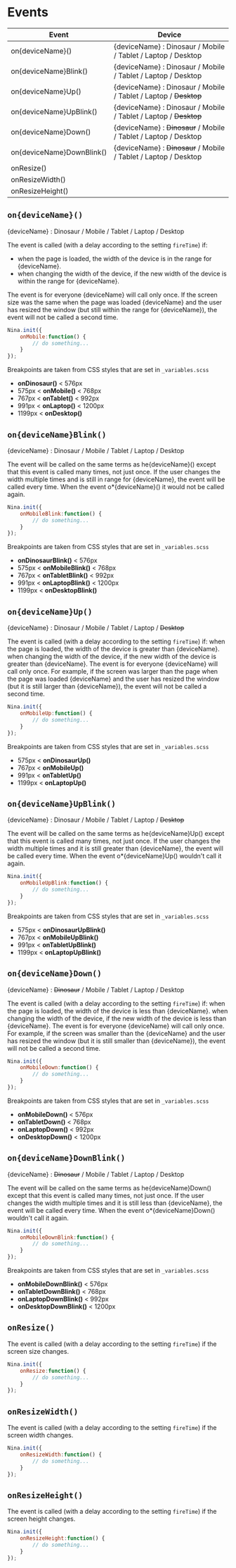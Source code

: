 # Events

| Event | Device |
| ------------------------- | ---------------------------------------------------------------- |
| on{deviceName}() | {deviceName} : Dinosaur / Mobile / Tablet / Laptop / Desktop |
| on{deviceName}Blink() | {deviceName} : Dinosaur / Mobile / Tablet / Laptop / Desktop |
| on{deviceName}Up() | {deviceName} : Dinosaur / Mobile / Tablet / Laptop / ~~Desktop~~ |
| on{deviceName}UpBlink() | {deviceName} : Dinosaur / Mobile / Tablet / Laptop / ~~Desktop~~ |
| on{deviceName}Down() | {deviceName} : ~~Dinosaur~~ / Mobile / Tablet / Laptop / Desktop |
| on{deviceName}DownBlink() | {deviceName} : ~~Dinosaur~~ / Mobile / Tablet / Laptop / Desktop |
| onResize() | |
| onResizeWidth() | |
| onResizeHeight() | |

## `on{deviceName}()`

{deviceName} : Dinosaur / Mobile / Tablet / Laptop / Desktop

The event is called (with a delay according to the setting `fireTime`) if:
- when the page is loaded, the width of the device is in the range for {deviceName}.
- when changing the width of the device, if the new width of the device is within the range for {deviceName}.

The event is for everyone {deviceName} will call only once. If the screen size was the same when the page was loaded {deviceName} and the user has resized the window (but still within the range for {deviceName}), the event will not be called a second time.

```javascript
Nina.init({
    onMobile:function() {
        // do something...
    }
});
```

Breakpoints are taken from CSS styles that are set in `_variables.scss`

- **onDinosaur()** < 576px
- 575px < **onMobile()** < 768px
- 767px < **onTablet()** < 992px
- 991px < **onLaptop()** < 1200px
- 1199px < **onDesktop()**

## `on{deviceName}Blink()`

{deviceName} : Dinosaur / Mobile / Tablet / Laptop / Desktop

The event will be called on the same terms as he{deviceName}() except that this event is called many times, not just once. If the user changes the width multiple times and is still in range for {deviceName}, the event will be called every time. When the event o\*{deviceName}() it would not be called again.

```javascript
Nina.init({
    onMobileBlink:function() {
        // do something...
    }
});
```

Breakpoints are taken from CSS styles that are set in `_variables.scss`

- **onDinosaurBlink()** < 576px
- 575px < **onMobileBlink()** < 768px
- 767px < **onTabletBlink()** < 992px
- 991px < **onLaptopBlink()** < 1200px
- 1199px < **onDesktopBlink()**

## `on{deviceName}Up()`

{deviceName} : Dinosaur / Mobile / Tablet / Laptop / ~~Desktop~~

The event is called (with a delay according to the setting `fireTime`) if: when the page is loaded, the width of the device is greater than {deviceName}. when changing the width of the device, if the new width of the device is greater than {deviceName}. The event is for everyone {deviceName} will call only once. For example, if the screen was larger than the page when the page was loaded {deviceName} and the user has resized the window (but it is still larger than {deviceName}), the event will not be called a second time.

```javascript
Nina.init({
    onMobileUp:function() {
        // do something...
    }
});
```

Breakpoints are taken from CSS styles that are set in `_variables.scss`

- 575px < **onDinosaurUp()**
- 767px < **onMobileUp()**
- 991px < **onTabletUp()**
- 1199px < **onLaptopUp()**

## `on{deviceName}UpBlink()`

{deviceName} : Dinosaur / Mobile / Tablet / Laptop / ~~Desktop~~

The event will be called on the same terms as he{deviceName}Up() except that this event is called many times, not just once. If the user changes the width multiple times and it is still greater than {deviceName}, the event will be called every time. When the event o\*{deviceName}Up() wouldn't call it again.

```javascript
Nina.init({
    onMobileUpBlink:function() {
        // do something...
    }
});
```

Breakpoints are taken from CSS styles that are set in `_variables.scss`

- 575px < **onDinosaurUpBlink()**
- 767px < **onMobileUpBlink()**
- 991px < **onTabletUpBlink()**
- 1199px < **onLaptopUpBlink()**

## `on{deviceName}Down()`

{deviceName} : ~~Dinosaur~~ / Mobile / Tablet / Laptop / Desktop

The event is called (with a delay according to the setting `fireTime`) if: when the page is loaded, the width of the device is less than {deviceName}. when changing the width of the device, if the new width of the device is less than {deviceName}. The event is for everyone {deviceName} will call only once. For example, if the screen was smaller than the {deviceName} and the user has resized the window (but it is still smaller than {deviceName}), the event will not be called a second time.

```javascript
Nina.init({
    onMobileDown:function() {
        // do something...
    }
});
```

Breakpoints are taken from CSS styles that are set in `_variables.scss`

- **onMobileDown()** < 576px
- **onTabletDown()** < 768px
- **onLaptopDown()** < 992px
- **onDesktopDown()** < 1200px

## `on{deviceName}DownBlink()`

{deviceName} : ~~Dinosaur~~ / Mobile / Tablet / Laptop / Desktop

The event will be called on the same terms as he{deviceName}Down() except that this event is called many times, not just once. If the user changes the width multiple times and it is still less than {deviceName}, the event will be called every time. When the event o\*{deviceName}Down() wouldn't call it again.

```javascript
Nina.init({
    onMobileDownBlink:function() {
        // do something...
    }
});
```

Breakpoints are taken from CSS styles that are set in `_variables.scss`

- **onMobileDownBlink()** < 576px
- **onTabletDownBlink()** < 768px
- **onLaptopDownBlink()** < 992px
- **onDesktopDownBlink()** < 1200px

## `onResize()`

The event is called (with a delay according to the setting `fireTime`) if the screen size changes.

```javascript
Nina.init({
    onResize:function() {
        // do something...
    }
});
```

## `onResizeWidth()`

The event is called (with a delay according to the setting `fireTime`) if the screen width changes.

```javascript
Nina.init({
    onResizeWidth:function() {
        // do something...
    }
});
```

## `onResizeHeight()`

The event is called (with a delay according to the setting `fireTime`) if the screen height changes.

```javascript
Nina.init({
    onResizeHeight:function() {
        // do something...
    }
});
```
